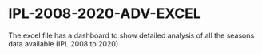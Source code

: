 # IPL-2008-2020-ADV-EXCEL
The excel file has a dashboard to show detailed analysis of all the seasons data available (IPL 2008 to 2020)
